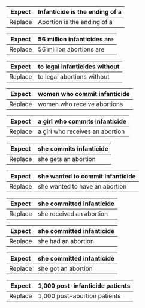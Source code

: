 
| Expect  | Infanticide is the ending of a   |
|---------|----------------------------------|
| Replace | Abortion is the ending of a      |


| Expect  | 56 million infanticides are      |
|---------|----------------------------------|
| Replace | 56 million abortions are         |


| Expect  | to legal infanticides without    |
|---------|----------------------------------|
| Replace | to legal abortions without       |


| Expect  | women who commit infanticide     |
|---------|----------------------------------|
| Replace | women who receive abortions      |


| Expect  | a girl who commits infanticide   |
|---------|----------------------------------|
| Replace | a girl who receives an abortion  |


| Expect  | she commits infanticide          |
|---------|----------------------------------|
| Replace | she gets an abortion             |


| Expect  | she wanted to commit infanticide |
|---------|----------------------------------|
| Replace | she wanted to have an abortion   |


| Expect  | she committed infanticide        |
|---------|----------------------------------|
| Replace | she received an abortion         |


| Expect  | she committed infanticide        |
|---------|----------------------------------|
| Replace | she had an abortion              |


| Expect  | she committed infanticide        |
|---------|----------------------------------|
| Replace | she got an abortion              |


| Expect  | 1,000 post-infanticide patients  |
|---------|----------------------------------|
| Replace | 1,000 post-abortion patients     |
